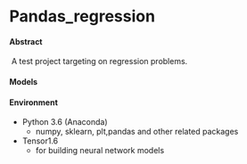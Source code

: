 # Pandas_regression
#### Abstract

​	A test project targeting on regression problems.

#### Models

#### Environment

- Python 3.6 (Anaconda)
  - numpy, sklearn, plt,pandas and other related packages
- Tensor1.6
  - for building neural network models